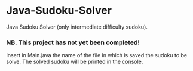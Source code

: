 # Java-Sudoku-Solver
Java Sudoku Solver (only intermediate difficulty sudoku).

### NB. This project has not yet been completed!
Insert in Main.java the name of the file in which is saved the sudoku to be solve.
The solved sudoku will be printed in the console.
